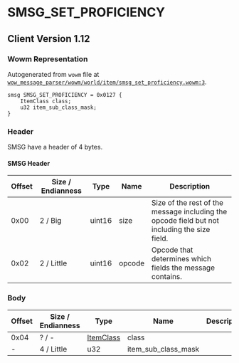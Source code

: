 # SMSG_SET_PROFICIENCY

## Client Version 1.12

### Wowm Representation

Autogenerated from `wowm` file at [`wow_message_parser/wowm/world/item/smsg_set_proficiency.wowm:3`](https://github.com/gtker/wow_messages/tree/main/wow_message_parser/wowm/world/item/smsg_set_proficiency.wowm#L3).
```rust,ignore
smsg SMSG_SET_PROFICIENCY = 0x0127 {
    ItemClass class;
    u32 item_sub_class_mask;
}
```
### Header

SMSG have a header of 4 bytes.

#### SMSG Header

| Offset | Size / Endianness | Type   | Name   | Description |
| ------ | ----------------- | ------ | ------ | ----------- |
| 0x00   | 2 / Big           | uint16 | size   | Size of the rest of the message including the opcode field but not including the size field.|
| 0x02   | 2 / Little        | uint16 | opcode | Opcode that determines which fields the message contains.|

### Body

| Offset | Size / Endianness | Type | Name | Description | Comment |
| ------ | ----------------- | ---- | ---- | ----------- | ------- |
| 0x04 | ? / - | [ItemClass](itemclass.md) | class |  |  |
| - | 4 / Little | u32 | item_sub_class_mask |  |  |

